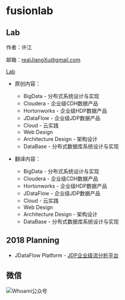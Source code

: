 # fusionlab

## Lab

作者：许江

邮箱：realJiangXu@gmail.com

[Lab](http://itweet.cn)

* 原创内容：
  - BigData - 分布式系统设计与实现
  - Cloudera - 企业级CDH数据产品
  - Hortonworks - 企业级HDP数据产品
  - JDataFlow - 企业级JDP数据产品
  - Cloud - 云实践
  - Web Design 
  - Architecture Design - 架构设计
  - DataBase  - 分布式数据库系统设计与实现

* 翻译内容：
  - BigData - 分布式系统设计与实现
  - Cloudera - 企业级CDH数据产品
  - Hortonworks - 企业级HDP数据产品
  - JDataFlow - 企业级JDP数据产品
  - Cloud - 云实践
  - Web Design 
  - Architecture Design - 架构设计
  - DataBase  - 分布式数据库系统设计与实现

## 2018 Planning

- JDataFlow Platform - [JDP企业级流分析平台](https://fusionlab.cn)

## 微信

![Whoami公众号](https://raw.githubusercontent.com/jikelab/labs/master/common/img/weixin_public.gif)

